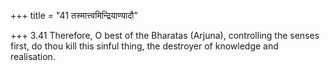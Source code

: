 +++
title = "41 तस्मात्त्वमिन्द्रियाण्यादौ"

+++
3.41 Therefore, O best of the Bharatas (Arjuna), controlling the senses
first, do thou kill this sinful thing, the destroyer of knowledge and
realisation.
